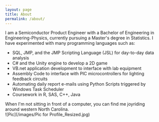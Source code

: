 ```yaml
---
layout: page
title: About
permalink: /about/
---
```


I am a Semiconductor Product Engineer with a Bachelor of Engineering in Engineering-Physics, currently pursuing a Master's degree in Statistics.  I have experimented with many programming languages such as:
* SQL, JMP, and the JMP Scripting Language (JSL) for day-to-day data analysis
* C# and the Unity engine to develop a 2D game
* VB.net application development to interface with lab equipment
* Assembly Code to interface with PIC microcontrollers for lighting feedback circuits
* Automating daily report e-mails using Python Scripts triggered by Windows Task Scheduler
* Coursework in R, SAS, C++, Java

When I'm not sitting in front of a computer, you can find me joyriding around western North Carolina.  
![Pic](/images/Pic for Profile_Resized.jpg)
